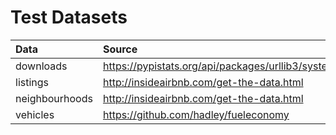 Test Datasets
=============

| Data | Source |
| :--- | :----- |
| downloads | https://pypistats.org/api/packages/urllib3/system |
| listings | http://insideairbnb.com/get-the-data.html |
| neighbourhoods | http://insideairbnb.com/get-the-data.html |
| vehicles | https://github.com/hadley/fueleconomy |
